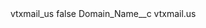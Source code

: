 <?xml version="1.0" encoding="UTF-8"?>
<CustomMetadata xmlns="http://soap.sforce.com/2006/04/metadata" xmlns:xsi="http://www.w3.org/2001/XMLSchema-instance" xmlns:xsd="http://www.w3.org/2001/XMLSchema">
    <label>vtxmail_us</label>
    <protected>false</protected>
    <values>
        <field>Domain_Name__c</field>
        <value xsi:type="xsd:string">vtxmail.us</value>
    </values>
</CustomMetadata>

